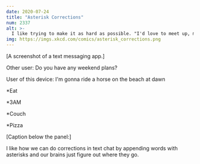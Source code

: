 ```yaml
---
date: 2020-07-24
title: "Asterisk Corrections"
num: 2337
alt: >-
  I like trying to make it as hard as possible. "I'd love to meet up, maybe in a few days? Next week is looking pretty empty. *witchcraft"
img: https://imgs.xkcd.com/comics/asterisk_corrections.png
---
```

[A screenshot of a text messaging app.]

Other user: Do you have any weekend plans?

User of this device: I'm gonna ride a horse on the beach at dawn

\*Eat

\*3AM

\*Couch

\*Pizza

[Caption below the panel:]

I like how we can do corrections in text chat by appending words with asterisks and our brains just figure out where they go.